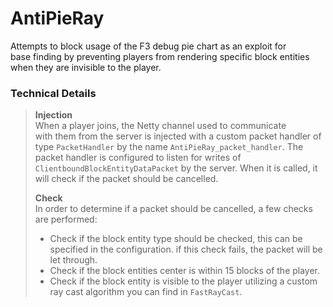 # AntiPieRay
Attempts to block usage of the F3 debug pie chart as an exploit for  
base finding by preventing players from rendering specific block entities
when they are invisible to the player.

### Technical Details
> **Injection**  
> When a player joins, the Netty channel used to communicate  
> with them from the server is injected with a custom packet handler 
> of type `PacketHandler` by the name `AntiPieRay_packet_handler`. 
> The packet handler is configured 
> to listen for writes of `ClientboundBlockEntityDataPacket` by the 
> server. When it is called, it will check if the packet should be cancelled.
>  
> **Check**  
> In order to determine if a packet should be cancelled, a few checks 
> are performed:
> * Check if the block entity type should be checked, this can 
> be specified in the configuration. if this check fails, the packet
> will be let through.
> * Check if the block entities center is within 15 blocks of the
> player.
> * Check if the block entity is visible to the player utilizing a custom
> ray cast algorithm you can find in `FastRayCast`.